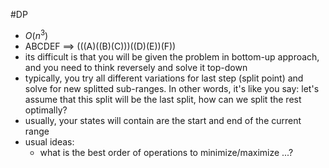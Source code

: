 #DP 
- $O(n^3)$
- ABCDEF ==> (((A)((B)(C)))((D)(E))(F))
- its difficult is that you will be given the problem in bottom-up approach, and you need to think reversely and solve it top-down 
- typically, you try all different variations for last step (split point) and solve for new splitted sub-ranges. In other words, it's like you say: let's assume that this split will be the last split, how can we split the rest optimally?
- usually, your states will contain are the start and end of the current range
- usual ideas:
	- what is the best order of operations to minimize/maximize ...? 